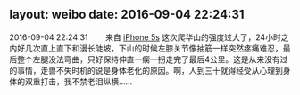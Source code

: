 layout: weibo
date: 2016-09-04 22:24:31
---
<meta name="referrer" content="no-referrer" />

2016-09-04 22:24:31  &nbsp;&nbsp;&nbsp;&nbsp;&nbsp;&nbsp; 来自 <a href="sinaweibo://customweibosource" rel="nofollow">iPhone 5s</a>
这次爬华山的强度过大了，24小时之内好几次直上直下和漫长陡坡，下山的时候左膝关节像抽筋一样突然疼痛难忍，最后整个左腿没法弯曲，只好保持伸直一瘸一拐走完了最后4公里。这是从来没有过的事情，走兽不失时机的说是身体老化的原因。啊，人到三十就得经受从心理到身体的双重打击，我不禁老泪纵横…… ​​​
